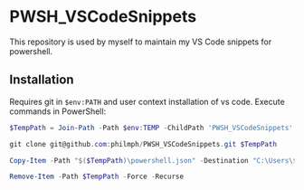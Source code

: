 # PWSH_VSCodeSnippets

This repository is used by myself to maintain my VS Code snippets for powershell.

## Installation

Requires git in ```$env:PATH``` and user context installation of vs code. Execute commands in PowerShell:

```powershell
$TempPath = Join-Path -Path $env:TEMP -ChildPath 'PWSH_VSCodeSnippets'

git clone git@github.com:philmph/PWSH_VSCodeSnippets.git $TempPath

Copy-Item -Path "$($TempPath)\powershell.json" -Destination "C:\Users\$($env:USERNAME)\AppData\Roaming\Code\User\snippets\powershell.json" -Force

Remove-Item -Path $TempPath -Force -Recurse
```
